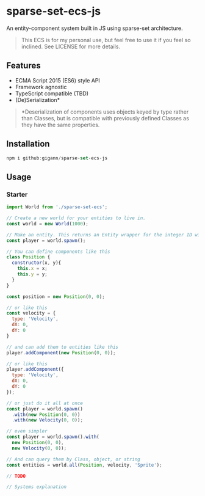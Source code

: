 # sparse-set-ecs-js

An entity-component system built in JS using sparse-set architecture.

>This ECS is for my personal use, but feel free to use it if you feel so inclined. See LICENSE for more details.

## Features

- ECMA Script 2015 (ES6) style API
- Framework agnostic
- TypeScript compatible (TBD)
- (De)Serialization*

>*Deserialization of components uses objects keyed by type rather than Classes, but is compatible with previously defined Classes as they have the same properties.

## Installation

```js
npm i github:gigann/sparse-set-ecs-js
```

## Usage

### Starter

```js
import World from './sparse-set-ecs';

// Create a new world for your entities to live in.
const world = new World(1000);

// Make an entity. This returns an Entity wrapper for the integer ID with some ergonomic methods.
const player = world.spawn();

// You can define components like this
class Position {
  constructor(x, y){
    this.x = x;
    this.y = y;
  }
}

const position = new Position(0, 0);

// or like this
const velocity = {
  type: 'Velocity',
  dX: 0,
  dY: 0
}

// and can add them to entities like this
player.addComponent(new Position(0, 0));

// or like this
player.addComponent({
  type: 'Velocity',
  dX: 0,
  dY: 0
});

// or just do it all at once
const player = world.spawn()
  .with(new Position(0, 0))
  .with(new Velocity(0, 0));

// even simpler
const player = world.spawn().with(
  new Position(0, 0),
  new Velocity(0, 0));

// And can query them by Class, object, or string
const entities = world.all(Position, velocity, 'Sprite');

// TODO

// Systems explanation

```

